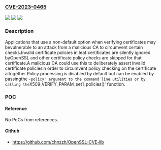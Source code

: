 ### [CVE-2023-0465](https://cve.mitre.org/cgi-bin/cvename.cgi?name=CVE-2023-0465)
![](https://img.shields.io/static/v1?label=Product&message=OpenSSL&color=blue)
![](https://img.shields.io/static/v1?label=Version&message=3.1.0%3C%203.1.1%20&color=brighgreen)
![](https://img.shields.io/static/v1?label=Vulnerability&message=improper%20certificate%20validation&color=brighgreen)

### Description

Applications that use a non-default option when verifying certificates may bevulnerable to an attack from a malicious CA to circumvent certain checks.Invalid certificate policies in leaf certificates are silently ignored byOpenSSL and other certificate policy checks are skipped for that certificate.A malicious CA could use this to deliberately assert invalid certificate policiesin order to circumvent policy checking on the certificate altogether.Policy processing is disabled by default but can be enabled by passingthe `-policy' argument to the command line utilities or by calling the`X509_VERIFY_PARAM_set1_policies()' function.

### POC

#### Reference
No PoCs from references.

#### Github
- https://github.com/chnzzh/OpenSSL-CVE-lib

